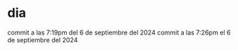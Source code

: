 # dia
commit a las 7:19pm del 6 de septiembre del 2024
commit a las 7:26pm el 6 de septiembre del 2024